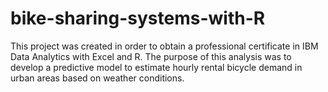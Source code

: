 # bike-sharing-systems-with-R
This project was created in order to obtain a professional certificate in IBM Data Analytics with Excel and R. The purpose of this analysis was to develop a predictive model to estimate hourly rental bicycle demand in urban areas based on weather conditions.
